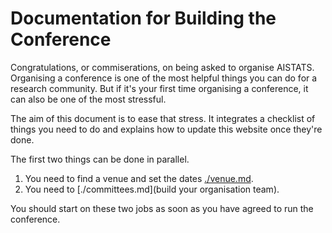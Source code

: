 # Documentation for Building the Conference

Congratulations, or commiserations, on being asked to organise AISTATS. Organising a conference is one of the most helpful things you can do for a research community. But if it's your first time organising a conference, it can also be one of the most stressful. 

The aim of this document is to ease that stress. It integrates a checklist of things you need to do and explains how to update this website once they're done.

The first two things can be done in parallel.

1. You need to find a venue and set the dates [./venue.md](venue).
2. You need to [./committees.md](build your organisation team).

You should start on these two jobs as soon as you have agreed to run the conference. 
